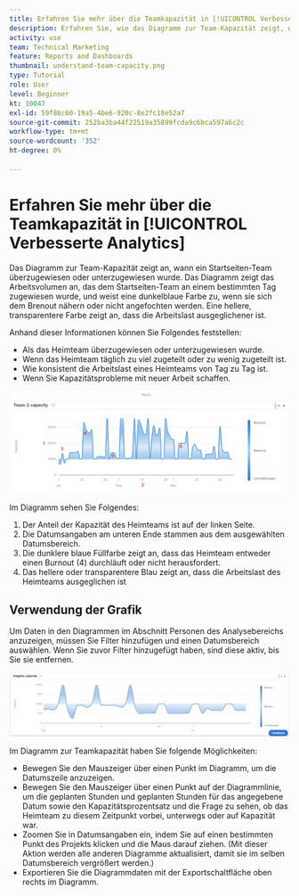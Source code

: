 ```yaml
---
title: Erfahren Sie mehr über die Teamkapazität in [!UICONTROL Verbesserte Analytics]
description: Erfahren Sie, wie das Diagramm zur Team-Kapazität zeigt, wenn ein Startseiten-Team überzugewiesen oder untergeordnet wurde.
activity: use
team: Technical Marketing
feature: Reports and Dashboards
thumbnail: understand-team-capacity.png
type: Tutorial
role: User
level: Beginner
kt: 10047
exl-id: 59f86c60-19a5-4be6-920c-8e2fc18e52a7
source-git-commit: 252ba3ba44f22519a35899fcda9c6bca597a6c2c
workflow-type: tm+mt
source-wordcount: '352'
ht-degree: 0%

---
```


# Erfahren Sie mehr über die Teamkapazität in [!UICONTROL Verbesserte Analytics]

Das Diagramm zur Team-Kapazität zeigt an, wann ein Startseiten-Team überzugewiesen oder unterzugewiesen wurde. Das Diagramm zeigt das Arbeitsvolumen an, das dem Startseiten-Team an einem bestimmten Tag zugewiesen wurde, und weist eine dunkelblaue Farbe zu, wenn sie sich dem Brenout nähern oder nicht angefochten werden. Eine hellere, transparentere Farbe zeigt an, dass die Arbeitslast ausgeglichener ist.

Anhand dieser Informationen können Sie Folgendes feststellen:

* Als das Heimteam überzugewiesen oder unterzugewiesen wurde.
* Wenn das Heimteam täglich zu viel zugeteilt oder zu wenig zugeteilt ist.
* Wie konsistent die Arbeitslast eines Heimteams von Tag zu Tag ist.
* Wenn Sie Kapazitätsprobleme mit neuer Arbeit schaffen.

![Ein Bild mit einem Diagramm zur Teamkapazität mit Zahlen zu Bereichen, die in den folgenden Aufzählungszeichen beschrieben werden](assets/section-3-4.png)

Im Diagramm sehen Sie Folgendes:

1. Der Anteil der Kapazität des Heimteams ist auf der linken Seite.
1. Die Datumsangaben am unteren Ende stammen aus dem ausgewählten Datumsbereich.
1. Die dunklere blaue Füllfarbe zeigt an, dass das Heimteam entweder einen Burnout (4) durchläuft oder nicht herausfordert.
1. Das hellere oder transparentere Blau zeigt an, dass die Arbeitslast des Heimteams ausgeglichen ist

## Verwendung der Grafik

Um Daten in den Diagrammen im Abschnitt Personen des Analysebereichs anzuzeigen, müssen Sie Filter hinzufügen und einen Datumsbereich auswählen. Wenn Sie zuvor Filter hinzugefügt haben, sind diese aktiv, bis Sie sie entfernen.

![Ein Bild mit einem Diagramm zur Teamkapazität](assets/section-3-5.png)

Im Diagramm zur Teamkapazität haben Sie folgende Möglichkeiten:

* Bewegen Sie den Mauszeiger über einen Punkt im Diagramm, um die Datumszeile anzuzeigen.
* Bewegen Sie den Mauszeiger über einen Punkt auf der Diagrammlinie, um die geplanten Stunden und geplanten Stunden für das angegebene Datum sowie den Kapazitätsprozentsatz und die Frage zu sehen, ob das Heimteam zu diesem Zeitpunkt vorbei, unterwegs oder auf Kapazität war.
* Zoomen Sie in Datumsangaben ein, indem Sie auf einen bestimmten Punkt des Projekts klicken und die Maus darauf ziehen. (Mit dieser Aktion werden alle anderen Diagramme aktualisiert, damit sie im selben Datumsbereich vergrößert werden.)
* Exportieren Sie die Diagrammdaten mit der Exportschaltfläche oben rechts im Diagramm.
